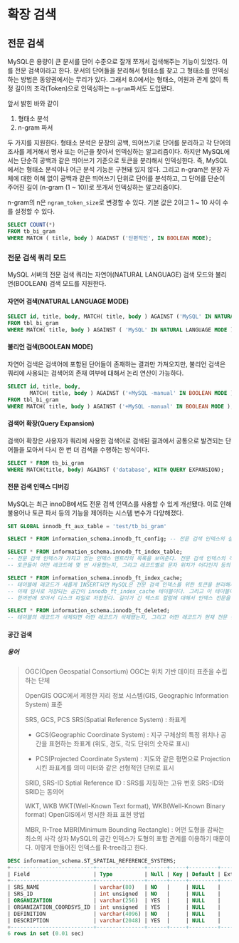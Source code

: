 # 확장 검색
## 전문 검색
MySQL은 용량이 큰 문서를 단어 수준으로 잘개 쪼개서 검색해주는 기능이 있었다. 이를 전문 검색이라고 한다.
문서의 단어들을 분리해서 형태소를 찾고 그 형태소를 인덱싱하는 방법은 동양권에서는 무리가 있다. 그래서 8.0에서는 형태소, 어원과 관계 없이 특정 길이의 조각(Token)으로 
인덱싱하는 `n-gram`파서도 도입됐다. 

앞서 밝힌 바와 같이 

1. 형태소 분석
2. n-gram 파서

두 가지를 지원한다. 형태소 분석은 문장의 공백, 띄어쓰기로 단어를 분리하고 각 단어의 조사를 제거해서 명사 또는 어근을 찾아서 인덱싱하는 알고리즘이다. 하지만 MySQL에서는
단순히 공백과 같은 띄어쓰기 기준으로 토큰을 분리해서 인덱싱한다. 즉, MySQL에서는 형태소 분석이나 어근 분석 기능은 구현돼 있지 않다. 그리고 n-gram은
문장 자체에 대한 이해 없이 공백과 같은 띄어쓰기 단위로 단어를 분석하고, 그 단어를 단순이 주어진 길이 (n-gram (1 ~ 10))로 쪼개서 인덱싱하는 알고리즘이다.

n-gram의 n은 `ngram_token_size`로 변경할 수 있다. 기본 값은 2이고 1 ~ 10 사이 수를 설정할 수 있다.
```sql
SELECT COUNT(*)
FROM tb_bi_gram
WHERE MATCH ( title, body ) AGAINST ('단편적인', IN BOOLEAN MODE);
```

### 전문 검색 쿼리 모드
MySQL 서버의 전문 검색 쿼리는 자연어(NATURAL LANGUAGE) 검색 모드와 불리언(BOOLEAN) 검색 모드를 지원한다.

#### 자연어 검색(NATURAL LANGUAGE MODE)
```sql
SELECT id, title, body, MATCH( title, body ) AGAINST ('MySQL' IN NATURAL LANGUAGE MODE ) as score
FROM tbl_bi_gram
WHERE MATCH( title, body ) AGAINST ( 'MySQL' IN NATURAL LANGUAGE MODE );
```


#### 불리언 검색(BOOLEAN MODE)
자연어 검색은 검색어에 포함된 단어들이 존재하는 결과만 가져오지만, 불리언 검색은 쿼리에 사용되는 검색어의 존재 여부에 대해서 논리 연산이 가능하다.
```sql
SELECT id, title, body,
       MATCH( title, body ) AGAINST ('+MySQL -manual' IN BOOLEAN MODE ) as score
FROM tbl_bi_gram
WHERE MATCH( title, body ) AGAINST ('+MySQL -manual' IN BOOLEAN MODE );
```

#### 검색어 확장(Query Expansion)
검색어 확장은 사용자가 쿼리에 사용한 검색어로 검색된 결과에서 공통으로 발견되는 단어들을 모아서 다시 한 번 더 검색을 수행하는 방식이다.
```sql
SELECT * FROM tb_bi_gram
WHERE MATCH(title, body) AGAINST ('database', WITH QUERY EXPANSION);
```

#### 전문 검색 인덱스 디버깅
MySQL는 최근 innoDB에서도 전문 검색 인덱스를 사용할 수 있게 개선됐다. 이로 인해 불용어나 토큰 파서 등의 기능을 제어하는 시스템 변수가 다양해졌다. 
```sql
SET GLOBAL innodb_ft_aux_table = 'test/tb_bi_gram'

SELECT * FROM information_schema.innodb_ft_config; -- 전문 검색 인덱스의 설정 내용을 보여준다. 

SELECT * FROM information_schema.innodb_ft_index_table;
-- 전문 검색 인덱스가 가지고 있는 인덱스 엔트리의 목록을 보여준다. 전문 검색 인덱스의 각 엔트리는
-- 토큰들이 어떤 레코드에 몇 번 사용했는지, 그리고 레코드별로 문자 위치가 어디인지 등의 정보를 관리한다. 

SELECT * FROM information_schema.innodb_ft_index_cache;
-- 테이블에 레코드가 새롭게 INSERT되면 MySQL은 전문 검색 인덱스를 위한 토큰을 분리해서 즉시 디스크로 저장하지 ㅇ낳고 메모리에 임시로 저장한다.
-- 이때 임시로 저장되는 공간이 innodb_ft_index_cache 테이블이다. 그리고 이 테이블이 사용하는 메모리 공간이 innodb_ft_cache_size 크기를 넘어서면
-- 한꺼번에 모아서 디스크 파일로 저장한다. 길이가 긴 텍스트 컬럼에 대해서 인덱스 전문을 생성하면 innodb_ft_cache_size를 늘리는 것이 좋을 수도 있다.

SELECT * FROM information_schema.innodb_ft_deleted;
-- 테이블의 레코드가 삭제되면 어떤 레코드가 삭제됐는지, 그리고 어떤 레코드가 현재 전문 검색 인덱스에서 삭제되고 있는지를 보여준다.
```


#### 공간 검색

##### 용어
> OGC(Open Geospatial Consortium)
> OGC는 위치 기반 데이터 표준을 수립하는 단체
> 
> OpenGIS
> OGC에서 제정한 지리 정보 시스템(GIS, Geographic Information System) 표준
> 
> SRS, GCS, PCS
> SRS(Spatial Reference System) : 좌표계
>   - GCS(Geographic Coordinate System) : 지구 구체상의 특정 위치나 공간을 표현하는 좌표계 (위도, 경도, 각도 단위의 숫자로 표시)
> 
>   - PCS(Projected Coordinate System) : 지도와 같은 평면으로 Projection시킨 좌표계를 의미 미터와 같은 선형적인 단위로 표시
> 
> SRID, SRS-ID
> Sptial Reference ID :  SRS를 지칭하는 고유 번호 SRS-ID와 SRID는 동의어
> 
> WKT, WKB
> WKT(Well-Known Text format), WKB(Well-Known Binary format) OpenGIS에서 명시한 좌표 표현 방법
> 
> MBR, R-Tree
> MBR(Minimum Bounding Rectangle) : 어떤 도형을 감싸는 최소의 사각 상자 MySQL의 공간 인덱스가 도형의 포함 관계를 이용하기 때문이다. 이렇게 만들어진 인덱스를 R-tree라고 한다.
> 

```sql
DESC information_schema.ST_SPATIAL_REFERENCE_SYSTEMS;
+--------------------------+---------------+------+-----+---------+-------+
| Field                    | Type          | Null | Key | Default | Extra |
+--------------------------+---------------+------+-----+---------+-------+
| SRS_NAME                 | varchar(80)   | NO   |     | NULL    |       |
| SRS_ID                   | int unsigned  | NO   |     | NULL    |       |
| ORGANIZATION             | varchar(256)  | YES  |     | NULL    |       |
| ORGANIZATION_COORDSYS_ID | int unsigned  | YES  |     | NULL    |       |
| DEFINITION               | varchar(4096) | NO   |     | NULL    |       |
| DESCRIPTION              | varchar(2048) | YES  |     | NULL    |       |
+--------------------------+---------------+------+-----+---------+-------+
6 rows in set (0.01 sec)

```